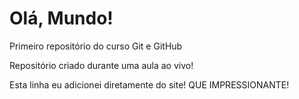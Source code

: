 # Olá, Mundo!
 Primeiro repositório do curso Git e GitHub

 Repositório criado durante uma aula ao vivo!
 
 Esta linha eu adicionei diretamente do site! QUE IMPRESSIONANTE!

